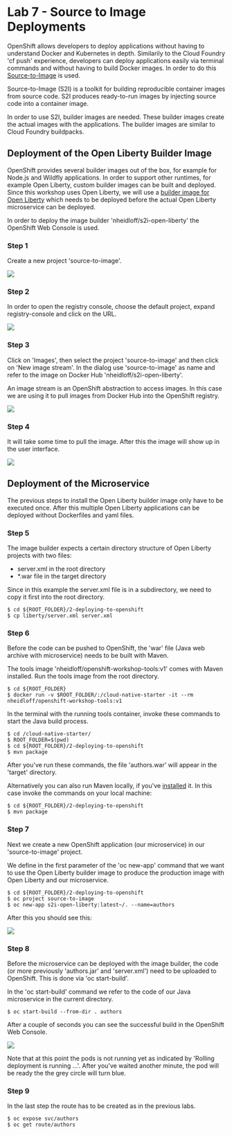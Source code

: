 # Lab 7 - Source to Image Deployments

OpenShift allows developers to deploy applications without having to understand Docker and Kubernetes in depth. Similarily to the Cloud Foundry 'cf push' experience, developers can deploy applications easily via terminal commands and without having to build Docker images. In order to do this [Source-to-Image](https://github.com/openshift/source-to-image) is used.

Source-to-Image (S2I) is a toolkit for building reproducible container images from source code. S2I produces ready-to-run images by injecting source code into a container image.

In order to use S2I, builder images are needed. These builder images create the actual images with the applications. The builder images are similar to Cloud Foundry buildpacks.

## Deployment of the Open Liberty Builder Image

OpenShift provides several builder images out of the box, for example for Node.js and Wildfly applications. In order to support other runtimes, for example Open Liberty, custom builder images can be built and deployed. Since this workshop uses Open Liberty, we will use a [builder image for Open Liberty](https://github.com/nheidloff/s2i-open-liberty) which needs to be deployed before the actual Open Liberty microservice can be deployed.

In order to deploy the image builder 'nheidloff/s2i-open-liberty' the OpenShift Web Console is used.

### Step 1

Create a new project 'source-to-image'.

<kbd><img src="images/lab-7-step-1.jpg" /></kbd>

### Step 2

In order to open the registry console, choose the default project, expand registry-console and click on the URL.

<kbd><img src="images/lab-7-step-2.jpg" /></kbd>

### Step 3

Click on 'Images', then select the project 'source-to-image' and then click on 'New image stream'. In the dialog use 'source-to-image' as name and refer to the image on Docker Hub 'nheidloff/s2i-open-liberty'.

An image stream is an OpenShift abstraction to access images. In this case we are using it to pull images from Docker Hub into the OpenShift registry.

<kbd><img src="images/lab-7-step-3.jpg" /></kbd>

### Step 4

It will take some time to pull the image. After this the image will show up in the user interface.

<kbd><img src="images/lab-7-step-4.jpg" /></kbd>

## Deployment of the Microservice

The previous steps to install the Open Liberty builder image only have to be executed once. After this multiple Open Liberty applications can be deployed without Dockerfiles and yaml files.

### Step 5

The image builder expects a certain directory structure of Open Liberty projects with two files:

* server.xml in the root directory
* *.war file in the target directory

Since in this example the server.xml file is in a subdirectory, we need to copy it first into the root directory.

```
$ cd ${ROOT_FOLDER}/2-deploying-to-openshift
$ cp liberty/server.xml server.xml
```

### Step 6

Before the code can be pushed to OpenShift, the 'war' file (Java web archive with microservice) needs to be built with Maven.

The tools image 'nheidloff/openshift-workshop-tools:v1' comes with Maven installed. Run the tools image from the root directory.

```
$ cd ${ROOT_FOLDER}
$ docker run -v $ROOT_FOLDER/:/cloud-native-starter -it --rm nheidloff/openshift-workshop-tools:v1
```

In the terminal with the running tools container, invoke these commands to start the Java build process.

```
$ cd /cloud-native-starter/
$ ROOT_FOLDER=$(pwd)
$ cd ${ROOT_FOLDER}/2-deploying-to-openshift
$ mvn package
```

After you've run these commands, the file 'authors.war' will appear in the 'target' directory.

Alternatively you can also run Maven locally, if you've [installed](https://maven.apache.org/install.html) it. In this case invoke the commands on your local machine:

```
$ cd ${ROOT_FOLDER}/2-deploying-to-openshift
$ mvn package
```

### Step 7

Next we create a new OpenShift application (our microservice) in our 'source-to-image' project.

We define in the first parameter of the 'oc new-app' command that we want to use the Open Liberty builder image to produce the production image with Open Liberty and our microservice.

```
$ cd ${ROOT_FOLDER}/2-deploying-to-openshift
$ oc project source-to-image
$ oc new-app s2i-open-liberty:latest~/. --name=authors
```

After this you should see this:

<kbd><img src="images/lab-7-step-7.png" /></kbd>

### Step 8

Before the microservice can be deployed with the image builder, the code (or more previously 'authors.jar' and 'server.xml') need to be uploaded to OpenShift. This is done via 'oc start-build'.

In the 'oc start-build' command we refer to the code of our Java microservice in the current directory.

```
$ oc start-build --from-dir . authors 
```

After a couple of seconds you can see the successful build in the OpenShift Web Console.

<kbd><img src="images/lab-7-step-8.jpg" /></kbd>

Note that at this point the pods is not running yet as indicated by 'Rolling deployment is running ...'. After you've waited another minute, the pod will be ready the the grey circle will turn blue.

### Step 9

In the last step the route has to be created as in the previous labs.

```
$ oc expose svc/authors
$ oc get route/authors
```


